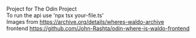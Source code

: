 Project for The Odin Project  
To run the api use 'npx tsx your-file.ts'  
Images from https://archive.org/details/wheres-waldo-archive  
frontend https://github.com/John-Rashta/odin-where-is-waldo-frontend  
